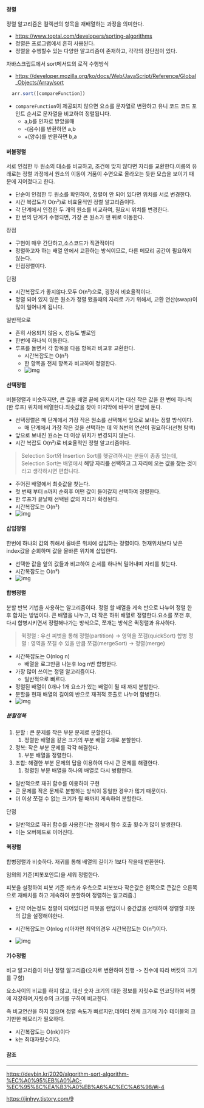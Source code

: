 #### 정렬

정렬 알고리즘은 컬렉션의 항목을 재배열하는 과정을 의미한다.

- https://www.toptal.com/developers/sorting-algorithms
- 정렬은 프로그램에서 흔히 사용된다.
- 정렬을 수행할수 있는 다양한 알고리즘이 존재하고, 각각의 장단점이 있다.

자바스크립트에서 sort메서드의 로직 수행방식

- https://developer.mozilla.org/ko/docs/Web/JavaScript/Reference/Global_Objects/Array/sort

``` ts
  arr.sort([compareFunction])
```

- `compareFunction`이 제공되지 않으면 요소를 문자열로 변환하고 유니 코드 코드 포인트 순서로 문자열을 비교하여 정렬됩니다. 
  - a,b를 인자로 받았을때
  - -(음수)를 반환하면 a,b
  - +(양수)를 반환하면 b,a 

#### 버블정렬

서로 인접한 두 원소의 대소를 비교하고, 조건에 맞지 않다면 자리를 교환한다.이름의 유래로는 정렬 과정에서 원소의 이동이 거품이 수면으로 올라오는 듯한 모습을 보이기 때문에 지어졌다고 한다.
- 단순이 인접한 두 원소를 확인하여, 정렬이 안 되어 있다면 위치를 서로 변경한다.
- 시간 복잡도가 O(n²)로 비효율적인 정렬 알고리즘이다.
- 각 단계에서 인접한 두 개의 원소를 비교하여, 필요시 위치를 변경한다.
- 한 번의 단계가 수행되면, 가장 큰 원소가 맨 뒤로 이동한다.

장점
- 구현이 매우 간단하고,소스코드가 직관적이다
- 정렬하고자 하는 배열 안에서 교환하는 방식이므로, 다른 메모리 공간이 필요하지 않는다.
- 인접정렬이다.

단점
- 시간복잡도가 좋지않다.모두 O(n²)으로, 굉장히 비효율적이다.
- 정렬 되어 있지 않은 원소가 정렬 됐을때의 자리로 가기 위해서, 교환 연산(swap)이 많이 일어나게 됩니다.

일반적으로
- 흔히 사용되지 않음 x, 성능도 별로임
- 한번에 하나씩 이동한다.
- 루프를 돌면서 각 항목을 다음 항목과 비교후 교환한다.
  - 시간복잡도는 O(n²)
  - 한 항목을 전체 항목과 비교하여 정렬한다.
  - ![img](https://cdn-images-1.medium.com/max/1600/1*ZQmdM7My9QIhvxj98hrweg.gif)

#### 선택정렬

버블정렬과 비슷하지만, 큰 값을 배열 끝에 위치시키는 대신 작은 값을 한 번에 하나씩(한 루프) 위치에 배열한다.최솟값을 찾아 마지막에 바꾸어 맨앞에 둔다.
- 선택정렬은 매 단계에서 가장 작은 원소를 선택해서 앞으로 보내는 정렬 방식이다.
	- 매 단계에서 가장 작은 것을 선택하는 데 약 N번의 연산이 필요하다(선형 탐색)
- 앞으로 보내진 원소는 더 이상 위치가 변경되지 않는다.
- 시간 복잡도 O(n²)로 비효율적인 정렬 알고리즘이다.

> Selection Sort와 Insertion Sort를 헷갈려하시는 분들이 종종 있는데, Selection Sort는 배열에서 **해당 자리를 선택하고 그 자리에 오는 값을 찾는 것**이라고 생각하시면 편합니다.

- 주어진 배열에서 최솟값을 찾는다.
- 첫 번째 부터 n까지 순회후 어떤 값이 들어갈지 선택하여 정렬한다.
- 한 루프가 끝날때 선택된 값의 자리가 확정된다.
- 시간복잡도는 O(n²)
- ![img](https://cdn-images-1.medium.com/max/1600/1*to7gYwi5_bkZhx-1kSB0Lg.gif)

#### 삽입정렬

한번에 하나의 값의 취해서 올바른 위치에 삽입하는 정렬이다. 현재위치보다 낮은 index값을 순회하며 값을 올바른 위치에 삽입한다.

- 선택한 값을 앞의 값들과 비교하여 순서를 하나씩 밀어내며 자리를 찾는다.
- 시간복잡도는 O(n²)
- ![img](https://cdn-images-1.medium.com/max/1600/1*IK3Q4NBRLthllMINV3OxpQ.gif)

#### 합병정렬

분할 반복 기법을 사용하는 알고리즘이다. 정렬 할 배열을 게속 반으로 나누어 정렬 한 후 합치는 방법이다.
큰 배열을 나누고, 더 작은 하위 배열로 정렬한다.요소를 쪼갠 후, 다시 합병시키면서 정렬해나가는 방식으로, 쪼개는 방식은 퀵정렬과 유사하다.

> 퀵정렬 : 우선 피벗을 통해 정렬(partition) → 영역을 쪼갬(quickSort)
> 합병 정렬 : 영역을 쪼갤 수 있을 만큼 쪼갬(mergeSort) → 정렬(merge)

- 시간복잡도는 O(nlog n)
	- 배열을 로그만큼 나눈후 log n번 합병한다.
- 가장 많이 쓰이는 정렬 알고리즘이다.
	- 일반적으로 빠르다.
- 정렬된 배열이 0개나 1개 요소가 있는 배열이 될 때 까지 분할한다.
- 분할을 현재 배열의 길이의 반으로 재귀적 호출로 나누어 합병한다.
- ![img](https://cdn-images-1.medium.com/max/1600/1*Uvs7CK1oew0pVckcuxr_qA.gif)

##### 분할정복
1. 분할 : 큰 문제를 작은 부분 문제로 분할한다.
	1. 정렬한 배열을 같은 크기의 부분 배열 2개로 분할한다.
2. 정복: 작은 부분 문제를 각각 해결한다.
	1. 부분 배열을 정렬한다.
3. 조합: 해결한 부분 문제의 답을 이용하여 다시 큰 문제를 해결한다.
	1. 정렬된 부분 배열을 하나의 배열로 다시 병합한다.

- 일반적으로 재귀 함수를 이용하여 구현
- 큰 문제를 작은 문제로 분할하는 방식이 동일한 경우가 많기 때문이다.
- 더 이상 쪼갤 수 없는 크기가 될 때까지 게속하여 분할한다.

단점
- 일반적으로 재귀 함수를 사용한다는 점에서 함수 호출 횟수가 많이 발생한다.
- 이는 오버헤드로 이어진다.
#### 퀵정렬

합병정렬과 비슷하다. 재귀를 통해 배열의 길이가 1보다 작을때 반환한다.

임의의 기준(피봇포인트)을 세워 정렬한다.

피봇을 설정하여 피봇 기준 좌측과 우측으로 피봇보다 작은값은 왼쪽으로 큰값은 오른쪽으로 재배치를 하고 게속하여 분할하여 정렬하는 알고리즘.]

- 만약 어는정도 정렬이 되어있다면 피봇을 랜덤이나 중간값을 선태하여 정렬할 피봇의 값을 설정해야한다.
- 시간복잡도는 O(nlog n)아자먼 최악의경우 시간복잡도는 O(n²)이다.

- ![img](https://cdn-images-1.medium.com/max/1600/1*wwCw5TzLd79k2WQ6YVsQVw.gif)


#### 기수정렬

비교 알고리즘이 아닌 정렬 알고리즘(숫자로 변환하여 진행 -> 진수에 따라 버킷의 크기를 구함)

요소사이의 비교를 하지 않고, 대신 숫자 크기의 대한 정보를 자릿수로 인코딩하여 버켓에 저장하며,자릿수의 크기를 구하여 비교한다.

즉 비교연산을 하지 않으며 정렬 속도가 빠르지만,데이터 전체 크기에 기수 테이블의 크기만한 메모리가 필요하다.

- 시간복잡도는 O(nk)이다
- k는 최대자릿수이다.

#### 참조

___

https://devbin.kr/2020/algorithm-sort-algorithm-%EC%A0%95%EB%A0%AC-%EC%95%8C%EA%B3%A0%EB%A6%AC%EC%A6%98/#i-4

https://jinhyy.tistory.com/9